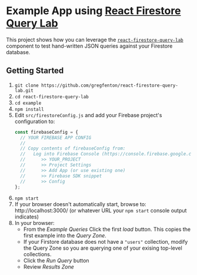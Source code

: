 # Example App using [React Firestore Query Lab](https://github.com/gregfenton/react-firestore-query-lab)

This project shows how you can leverage the [`react-firestore-query-lab`](https://github.com/gregfenton/react-firestore-query-lab) component to test hand-written JSON queries against your Firestore database.

## Getting Started
1. `git clone https://github.com/gregfenton/react-firestore-query-lab.git`
1. `cd react-firestore-query-lab`
1. `cd example`
1. `npm install`
1. Edit `src/firestoreConfig.js` and add your Firebase project's configuration to:
   ```js
   const firebaseConfig = {
     // YOUR FIREBASE APP CONFIG
     //
     // Copy contents of firebaseConfig from:
     //   Log into Firebase Console (https://console.firebase.google.com/)
     //      >> YOUR_PROJECT
     //      >> Project Settings
     //      >> Add App (or use existing one)
     //      >> Firebase SDK snippet
     //      >> Config
   };
   ```
1. `npm start`
1. If your browser doesn't automatically start, browse to:  http://localhost:3000/ (or whatever URL your `npm start` console output indicates)
1. In your browser:
    - From the _Example Queries_ Click the first _load_ button.  This copies the first example into the _Query Zone_.
    - If your Firstore database does not have a `"users"` collection, modify the Query Zone so you are querying one of your exising top-level collections.
    - Click the _Run Query_ button
    - Review _Results Zone_